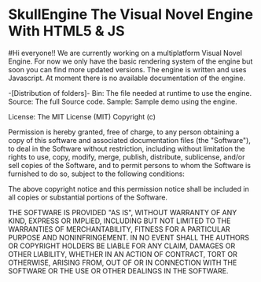 # SkullEngine The Visual Novel Engine With HTML5 & JS


#Hi everyone!!
We are currently working on a multiplatform Visual Novel Engine. For now we only have the basic rendering system of the engine but soon you can find more updated versions. The engine is written and uses Javascript.
At moment there is no available documentation of the engine.

-[Distribution of folders]-
Bin: The file needed at runtime to use the engine.
Source: The full Source code.
Sample: Sample demo using the engine.

License:
The MIT License (MIT)
Copyright (c) <year> <copyright holders>

Permission is hereby granted, free of charge, to any person obtaining a copy of this software and associated documentation files (the "Software"), to deal in the Software without restriction, including without limitation the rights to use, copy, modify, merge, publish, distribute, sublicense, and/or sell copies of the Software, and to permit persons to whom the Software is furnished to do so, subject to the following conditions:

The above copyright notice and this permission notice shall be included in all copies or substantial portions of the Software.

THE SOFTWARE IS PROVIDED "AS IS", WITHOUT WARRANTY OF ANY KIND, EXPRESS OR IMPLIED, INCLUDING BUT NOT LIMITED TO THE WARRANTIES OF MERCHANTABILITY, FITNESS FOR A PARTICULAR PURPOSE AND NONINFRINGEMENT. IN NO EVENT SHALL THE AUTHORS OR COPYRIGHT HOLDERS BE LIABLE FOR ANY CLAIM, DAMAGES OR OTHER LIABILITY, WHETHER IN AN ACTION OF CONTRACT, TORT OR OTHERWISE, ARISING FROM, OUT OF OR IN CONNECTION WITH THE SOFTWARE OR THE USE OR OTHER DEALINGS IN THE SOFTWARE.
